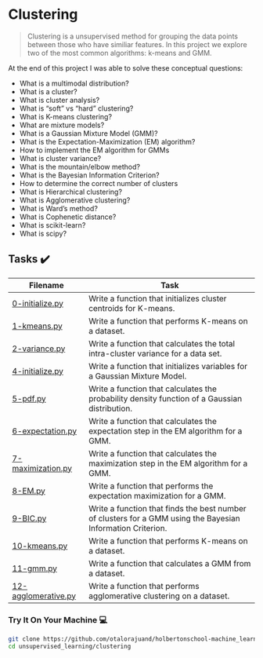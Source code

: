 # Clustering

> Clustering is a unsupervised method for grouping the data points between those who have similiar features. In this project we explore two of the most common algorithms: k-means and GMM.

At the end of this project I was able to solve these conceptual questions:

* What is a multimodal distribution?
* What is a cluster?
* What is cluster analysis?
* What is “soft” vs “hard” clustering?
* What is K-means clustering?
* What are mixture models?
* What is a Gaussian Mixture Model (GMM)?
* What is the Expectation-Maximization (EM) algorithm?
* How to implement the EM algorithm for GMMs
* What is cluster variance?
* What is the mountain/elbow method?
* What is the Bayesian Information Criterion?
* How to determine the correct number of clusters
* What is Hierarchical clustering?
* What is Agglomerative clustering?
* What is Ward’s method?
* What is Cophenetic distance?
* What is scikit-learn?
* What is scipy?

## Tasks :heavy_check_mark:

| Filename | Task |
| ------ | ------------------------------------------------- | 
| [0-initialize.py](https://github.com/otalorajuand/holbertonschool-machine_learning/blob/main/unsupervised_learning/clustering/0-initialize.py)| Write a function that initializes cluster centroids for K-means. | 
| [1-kmeans.py](https://github.com/otalorajuand/holbertonschool-machine_learning/blob/main/unsupervised_learning/clustering/1-kmeans.py)| Write a function that performs K-means on a dataset. | 
| [2-variance.py](https://github.com/otalorajuand/holbertonschool-machine_learning/blob/main/unsupervised_learning/clustering/2-variance.py)| Write a function that calculates the total intra-cluster variance for a data set. | 
| [4-initialize.py](https://github.com/otalorajuand/holbertonschool-machine_learning/blob/main/unsupervised_learning/clustering/4-initialize.py)| Write a function that initializes variables for a Gaussian Mixture Model. | 
| [5-pdf.py](https://github.com/otalorajuand/holbertonschool-machine_learning/blob/main/unsupervised_learning/clustering/5-pdf.py)| Write a function that calculates the probability density function of a Gaussian distribution. | 
| [6-expectation.py](https://github.com/otalorajuand/holbertonschool-machine_learning/blob/main/unsupervised_learning/clustering/6-expectation.py)| Write a function that calculates the expectation step in the EM algorithm for a GMM. | 
| [7-maximization.py](https://github.com/otalorajuand/holbertonschool-machine_learning/blob/main/unsupervised_learning/clustering/7-maximization.py)| Write a function that calculates the maximization step in the EM algorithm for a GMM. | 
| [8-EM.py](https://github.com/otalorajuand/holbertonschool-machine_learning/blob/main/unsupervised_learning/clustering/8-EM.py)| Write a function that performs the expectation maximization for a GMM. | 
| [9-BIC.py](https://github.com/otalorajuand/holbertonschool-machine_learning/blob/main/unsupervised_learning/clustering/9-BIC.py)| Write a function that finds the best number of clusters for a GMM using the Bayesian Information Criterion. | 
| [10-kmeans.py](https://github.com/otalorajuand/holbertonschool-machine_learning/blob/main/unsupervised_learning/clustering/10-kmeans.py)| Write a function that performs K-means on a dataset. | 
| [11-gmm.py](https://github.com/otalorajuand/holbertonschool-machine_learning/blob/main/unsupervised_learning/clustering/11-gmm.py)| Write a function that calculates a GMM from a dataset. | 
| [12-agglomerative.py](https://github.com/otalorajuand/holbertonschool-machine_learning/blob/main/unsupervised_learning/clustering/12-agglomerative.py)| Write a function that performs agglomerative clustering on a dataset. | 


### Try It On Your Machine :computer:
```bash
git clone https://github.com/otalorajuand/holbertonschool-machine_learning.git
cd unsupervised_learning/clustering
```